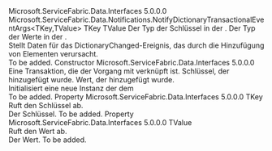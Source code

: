 <Type Name="NotifyDictionaryItemAddedEventArgs&lt;TKey,TValue&gt;" FullName="Microsoft.ServiceFabric.Data.Notifications.NotifyDictionaryItemAddedEventArgs&lt;TKey,TValue&gt;">
  <TypeSignature Language="C#" Value="public class NotifyDictionaryItemAddedEventArgs&lt;TKey,TValue&gt; : Microsoft.ServiceFabric.Data.Notifications.NotifyDictionaryTransactionalEventArgs&lt;TKey,TValue&gt;" />
  <TypeSignature Language="ILAsm" Value=".class public auto ansi beforefieldinit NotifyDictionaryItemAddedEventArgs`2&lt;TKey, TValue&gt; extends Microsoft.ServiceFabric.Data.Notifications.NotifyDictionaryTransactionalEventArgs`2&lt;!TKey, !TValue&gt;" />
  <TypeSignature Language="DocId" Value="T:Microsoft.ServiceFabric.Data.Notifications.NotifyDictionaryItemAddedEventArgs`2" />
  <TypeSignature Language="VB.NET" Value="Public Class NotifyDictionaryItemAddedEventArgs(Of TKey, TValue)&#xA;Inherits NotifyDictionaryTransactionalEventArgs(Of TKey, TValue)" />
  <TypeSignature Language="F#" Value="type NotifyDictionaryItemAddedEventArgs&lt;'Key, 'Value&gt; = class&#xA;    inherit NotifyDictionaryTransactionalEventArgs&lt;'Key, 'Value&gt;" />
  <AssemblyInfo>
    <AssemblyName>Microsoft.ServiceFabric.Data.Interfaces</AssemblyName>
    <AssemblyVersion>5.0.0.0</AssemblyVersion>
  </AssemblyInfo>
  <TypeParameters>
    <TypeParameter Name="TKey" />
    <TypeParameter Name="TValue" />
  </TypeParameters>
  <Base>
    <BaseTypeName>Microsoft.ServiceFabric.Data.Notifications.NotifyDictionaryTransactionalEventArgs&lt;TKey,TValue&gt;</BaseTypeName>
    <BaseTypeArguments>
      <BaseTypeArgument TypeParamName="TKey">TKey</BaseTypeArgument>
      <BaseTypeArgument TypeParamName="TValue">TValue</BaseTypeArgument>
    </BaseTypeArguments>
  </Base>
  <Interfaces />
  <Docs>
    <typeparam name="TKey">Der Typ der Schlüssel in der <cref name="IReliableDictionary" />.</typeparam>
    <typeparam name="TValue">Der Typ der Werte in der <cref name="IReliableDictionary" />.</typeparam>
    <summary>
            Stellt Daten für das DictionaryChanged-Ereignis, das durch die Hinzufügung von Elementen verursacht.
            </summary>
    <remarks>To be added.</remarks>
  </Docs>
  <Members>
    <Member MemberName=".ctor">
      <MemberSignature Language="C#" Value="public NotifyDictionaryItemAddedEventArgs (Microsoft.ServiceFabric.Data.ITransaction transaction, TKey key, TValue value);" />
      <MemberSignature Language="ILAsm" Value=".method public hidebysig specialname rtspecialname instance void .ctor(class Microsoft.ServiceFabric.Data.ITransaction transaction, !TKey key, !TValue value) cil managed" />
      <MemberSignature Language="DocId" Value="M:Microsoft.ServiceFabric.Data.Notifications.NotifyDictionaryItemAddedEventArgs`2.#ctor(Microsoft.ServiceFabric.Data.ITransaction,`0,`1)" />
      <MemberSignature Language="VB.NET" Value="Public Sub New (transaction As ITransaction, key As TKey, value As TValue)" />
      <MemberSignature Language="F#" Value="new Microsoft.ServiceFabric.Data.Notifications.NotifyDictionaryItemAddedEventArgs&lt;'Key, 'Value&gt; : Microsoft.ServiceFabric.Data.ITransaction * 'Key * 'Value -&gt; Microsoft.ServiceFabric.Data.Notifications.NotifyDictionaryItemAddedEventArgs&lt;'Key, 'Value&gt;" Usage="new Microsoft.ServiceFabric.Data.Notifications.NotifyDictionaryItemAddedEventArgs&lt;'Key, 'Value&gt; (transaction, key, value)" />
      <MemberType>Constructor</MemberType>
      <AssemblyInfo>
        <AssemblyName>Microsoft.ServiceFabric.Data.Interfaces</AssemblyName>
        <AssemblyVersion>5.0.0.0</AssemblyVersion>
      </AssemblyInfo>
      <Parameters>
        <Parameter Name="transaction" Type="Microsoft.ServiceFabric.Data.ITransaction" />
        <Parameter Name="key" Type="TKey" />
        <Parameter Name="value" Type="TValue" />
      </Parameters>
      <Docs>
        <param name="transaction">Eine Transaktion, die der Vorgang mit verknüpft ist.</param>
        <param name="key">Schlüssel, der hinzugefügt wurde.</param>
        <param name="value">Wert, der hinzugefügt wurde.</param>
        <summary>
            Initialisiert eine neue Instanz der dem<cref name="NotifyDictionaryItemAddedEventArgs" /></summary>
        <remarks>To be added.</remarks>
      </Docs>
    </Member>
    <Member MemberName="Key">
      <MemberSignature Language="C#" Value="public TKey Key { get; }" />
      <MemberSignature Language="ILAsm" Value=".property instance !TKey Key" />
      <MemberSignature Language="DocId" Value="P:Microsoft.ServiceFabric.Data.Notifications.NotifyDictionaryItemAddedEventArgs`2.Key" />
      <MemberSignature Language="VB.NET" Value="Public ReadOnly Property Key As TKey" />
      <MemberSignature Language="F#" Value="member this.Key : 'Key" Usage="Microsoft.ServiceFabric.Data.Notifications.NotifyDictionaryItemAddedEventArgs&lt;'Key, 'Value&gt;.Key" />
      <MemberType>Property</MemberType>
      <AssemblyInfo>
        <AssemblyName>Microsoft.ServiceFabric.Data.Interfaces</AssemblyName>
        <AssemblyVersion>5.0.0.0</AssemblyVersion>
      </AssemblyInfo>
      <ReturnValue>
        <ReturnType>TKey</ReturnType>
      </ReturnValue>
      <Docs>
        <summary>
            Ruft den Schlüssel ab.
            </summary>
        <value>
            Der Schlüssel.
            </value>
        <remarks>To be added.</remarks>
      </Docs>
    </Member>
    <Member MemberName="Value">
      <MemberSignature Language="C#" Value="public TValue Value { get; }" />
      <MemberSignature Language="ILAsm" Value=".property instance !TValue Value" />
      <MemberSignature Language="DocId" Value="P:Microsoft.ServiceFabric.Data.Notifications.NotifyDictionaryItemAddedEventArgs`2.Value" />
      <MemberSignature Language="VB.NET" Value="Public ReadOnly Property Value As TValue" />
      <MemberSignature Language="F#" Value="member this.Value : 'Value" Usage="Microsoft.ServiceFabric.Data.Notifications.NotifyDictionaryItemAddedEventArgs&lt;'Key, 'Value&gt;.Value" />
      <MemberType>Property</MemberType>
      <AssemblyInfo>
        <AssemblyName>Microsoft.ServiceFabric.Data.Interfaces</AssemblyName>
        <AssemblyVersion>5.0.0.0</AssemblyVersion>
      </AssemblyInfo>
      <ReturnValue>
        <ReturnType>TValue</ReturnType>
      </ReturnValue>
      <Docs>
        <summary>
            Ruft den Wert ab.
            </summary>
        <value>
            Der Wert.
            </value>
        <remarks>To be added.</remarks>
      </Docs>
    </Member>
  </Members>
</Type>